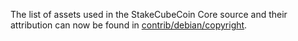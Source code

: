 The list of assets used in the StakeCubeCoin Core source and their attribution can now be found in [contrib/debian/copyright](../contrib/debian/copyright).
